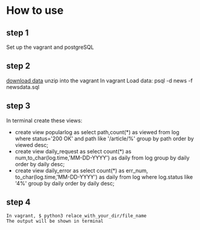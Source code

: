 # How to use
## step 1
  Set up the vagrant and postgreSQL
## step 2
  [download data](https://d17h27t6h515a5.cloudfront.net/topher/2016/August/57b5f748_newsdata/newsdata.zip)
	unzip into the vagrant
  In vagrant Load data: psql -d news -f newsdata.sql
## step 3
In terminal create these views:
* create view popularlog as select path,count(*) as viewed from log where status='200 OK' and path like '/article/%' group by path order by viewed desc;
* create view daily_request as select count(*) as num,to_char(log.time,'MM-DD-YYYY') as daily from log group by daily order by daily desc;
* create view daily_error as select count(*) as err_num, to_char(log.time,'MM-DD-YYYY') as daily from log where log.status like '4%' group by daily order by daily desc;
## step 4
	In vagrant, $ python3 relace_with_your_dir/file_name
	The output will be shown in terminal
